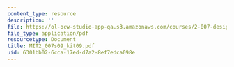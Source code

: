 ```yaml
---
content_type: resource
description: ''
file: https://ol-ocw-studio-app-qa.s3.amazonaws.com/courses/2-007-design-and-manufacturing-i-spring-2009/6301bb026cca17edd7a28ef7edca098e_MIT2_007s09_kit09.pdf
file_type: application/pdf
resourcetype: Document
title: MIT2_007s09_kit09.pdf
uid: 6301bb02-6cca-17ed-d7a2-8ef7edca098e
---
```

